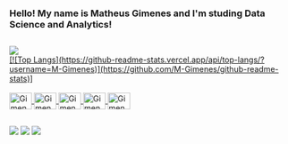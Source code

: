 ### Hello! My name is Matheus Gimenes and I'm studing Data Science and Analytics!

##

<div>
  <a href="https://github.com/M-Gimenes">
  <img src="https://github-readme-stats.vercel.app/api?username=M-Gimenes&show_icons=true&theme=tokyonight">
 </div>
[![Top Langs](https://github-readme-stats.vercel.app/api/top-langs/?username=M-Gimenes)](https://github.com/M-Gimenes/github-readme-stats)]
  
<div style="display: inline_block"><br>
  <img align="center" alt="Gimenes-Py" height="30" width="40" src="https://cdn.jsdelivr.net/gh/devicons/devicon/icons/python/python-original.svg">
  <img align="center" alt="Gimenes-Html" height="30" width="40" src="https://cdn.jsdelivr.net/gh/devicons/devicon/icons/html5/html5-original.svg">
  <img align="center" alt="Gimenes-Css" height="30" width="40" src="https://cdn.jsdelivr.net/gh/devicons/devicon/icons/css3/css3-original.svg">
  <img align="center" alt="Gimenes-Js" height="30" width="40" src="https://cdn.jsdelivr.net/gh/devicons/devicon/icons/javascript/javascript-original.svg">
  <img align="center" alt="Gimenes-Unity" height="30" width="40" src="https://cdn.jsdelivr.net/gh/devicons/devicon/icons/unity/unity-original.svg">
 </div>
  
 ##
  
<div> 
  <a href="mailto:contato.matheusgimenes@gmail.com"><img src="https://img.shields.io/badge/Gmail-D14836?style=for-the-badge&logo=gmail&logoColor=white" target="_blank"></a>
  <a href="https://www.linkedin.com/in/matheus-gimenes-084992261/" target="_blank"><img src="https://img.shields.io/badge/LinkedIn-0077B5?style=for-the-badge&logo=linkedin&logoColor=white" target="_blank"></a>
 	<a href="https://www.instagram.com/matheus_gimenes.sz/" target="_blank"><img src="https://img.shields.io/badge/Instagram-E4405F?style=for-the-badge&logo=instagram&logoColor=white" target="_blank"></a>
</div>
